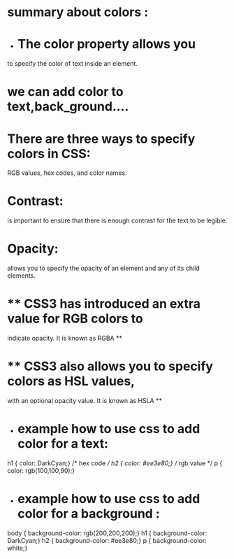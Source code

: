  # summary about colors :
 - # The color property allows you
to specify the color of text inside
an element.
# we can add color to text,back_ground....
# There are three ways to specify colors in CSS:
RGB values, hex codes, and color names.
# Contrast:
is important to ensure that there is
enough contrast for the text to be legible.
# Opacity:
allows you to specify the opacity of an element
and any of its child elements.
# ** CSS3 has introduced an extra value for RGB colors to
indicate opacity. It is known as RGBA **
# ** CSS3 also allows you to specify colors as HSL values,
with an optional opacity value. It is known as HSLA **


- # example how to use css to add color for a text:
h1 {
color: DarkCyan;}
/* hex code */
h2 {
color: #ee3e80;}
/* rgb value */
p {
color: rgb(100,100,90);}
- # example how to use css to add color for a background :
body {
background-color: rgb(200,200,200);}
h1 {
background-color: DarkCyan;}
h2 {
background-color: #ee3e80;}
p {
background-color: white;}

